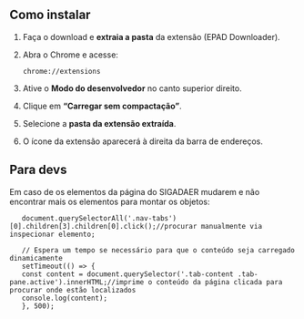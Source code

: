## Como instalar

1. Faça o download e **extraia a pasta** da extensão (EPAD Downloader).
2. Abra o Chrome e acesse:

   ```
   chrome://extensions
   ```

3. Ative o **Modo do desenvolvedor** no canto superior direito.
4. Clique em **“Carregar sem compactação”**.
5. Selecione a **pasta da extensão extraída**.
6. O ícone da extensão aparecerá à direita da barra de endereços.


## Para devs

Em caso de os elementos da página do SIGADAER mudarem e não encontrar mais os elementos para montar os objetos:

   ```
      document.querySelectorAll('.nav-tabs')[0].children[3].children[0].click();//procurar manualmente via inspecionar elemento;

      // Espera um tempo se necessário para que o conteúdo seja carregado dinamicamente
      setTimeout(() => {
      const content = document.querySelector('.tab-content .tab-pane.active').innerHTML;//imprime o conteúdo da página clicada para procurar onde estão localizados
      console.log(content);
      }, 500);
   ```
